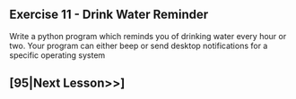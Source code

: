 ## Exercise 11 - Drink Water Reminder

Write a python program which reminds you of drinking water every hour or two. Your program can either beep or send desktop notifications for a specific operating system

## [95|Next Lesson>>]
